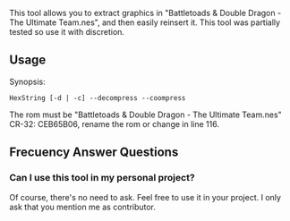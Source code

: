 This tool allows you to extract graphics in "Battletoads & Double Dragon - The Ultimate Team.nes", and then easily reinsert it. 
This tool was partially tested so use it with discretion.

## Usage

Synopsis:
```
HexString [-d | -c] --decompress --coompress
```
The rom must be "Battletoads & Double Dragon - The Ultimate Team.nes" CR-32: CEB65B06, rename the rom or change in line 116.

## Frecuency Answer Questions

### Can I use this tool in my personal project?

Of course, there's no need to ask. Feel free to use it in your project. I only ask that you mention me as contributor.

